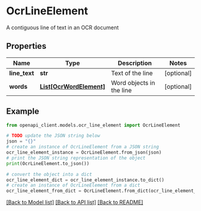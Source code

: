 # OcrLineElement

A contiguous line of text in an OCR document

## Properties

Name | Type | Description | Notes
------------ | ------------- | ------------- | -------------
**line_text** | **str** | Text of the line | [optional] 
**words** | [**List[OcrWordElement]**](OcrWordElement.md) | Word objects in the line | [optional] 

## Example

```python
from openapi_client.models.ocr_line_element import OcrLineElement

# TODO update the JSON string below
json = "{}"
# create an instance of OcrLineElement from a JSON string
ocr_line_element_instance = OcrLineElement.from_json(json)
# print the JSON string representation of the object
print(OcrLineElement.to_json())

# convert the object into a dict
ocr_line_element_dict = ocr_line_element_instance.to_dict()
# create an instance of OcrLineElement from a dict
ocr_line_element_from_dict = OcrLineElement.from_dict(ocr_line_element_dict)
```
[[Back to Model list]](../README.md#documentation-for-models) [[Back to API list]](../README.md#documentation-for-api-endpoints) [[Back to README]](../README.md)



